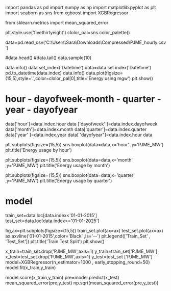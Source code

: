 import pandas as pd
import numpy as np 
import matplotlib.pyplot as plt
import seaborn as sns
from xgboost import XGBRegressor

from sklearn.metrics import mean_squared_error

plt.style.use('fivethirtyeight')
clolor_pal=sns.color_palette()

data=pd.read_csv('C:\Users\Sara\Downloads\Compressed\PJME_hourly.csv')

#data.head()
#data.tail()
data.sample(10)

data.info()
data set_index('Datetime')
data=data.set index('Datetime')
pd.to_datetime(data.index)
data.info()
data.plot(figsize=(15,5),style='.',color=clolor_pal[0],title='Energy using mgw') plt.show()

# hour - dayofweek-month - quarter - year - dayofyear
data['hour']=data.index.hour 
data ['dayofweek' ]=data.index.dayofweek
data['month']=data.index.month
data['quarter']=data.index.quarter
data['year' ]=data.index.year
data[ 'dayofyear"]=data.index.hour
data

plt.subplots(figsize=(15,5))
sns.boxplot(data=data,x='hour' ,y='PJME_MW')
plt.title('Energy usage by hour')

plt.subplots(figsize=(15,5))
sns.boxplot(data=data,x='month' ,y='PJME_MW')
plt.title('Energy usage by month')

plt.subplots(figsize=(15,5))
sns.boxplot(data=data,x='quarter' ,y='PJME_MW')
plt.title('Energy usage by quarter')

# model
train_set=data.loc[data.index<'01-01-2015']
test_set=data.loc[data.index>='01-01-2025']

fig,ax=plt.subplots(figsize=(15,5))
train_set.plot(ax=ax)
test_set.plot(ax=ax)
ax.axvline('01-01-2015',color='Black' ,ls='--')
plt.legend(['Train_Set' , 'Test_Set'])
plt.title('Train Test Split')
plt.show()

x_train=train_set.drop('PJME_MW',axis=1)
y_train=train_set['PJME_MW']
x_test=test_set.drop('PJME_MW',axis=1)
y_test=test_set ['PJME_MW']
model=XGBRegressor(n_estimator=1000 , early_stopping_round=50)
model.fit(x_train,y_train)

model.score(x_train,y_train)
pre=model.predict(x_test)
mean_squared_error(pre,y_test)
np.sqrt(mean_squared_error(pre,y_test))


